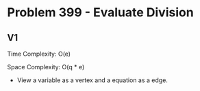 # Problem 399 - Evaluate Division

## V1

Time Complexity: O(e)

Space Complexity: O(q * e)

- View a variable as a vertex and a equation as a edge.
